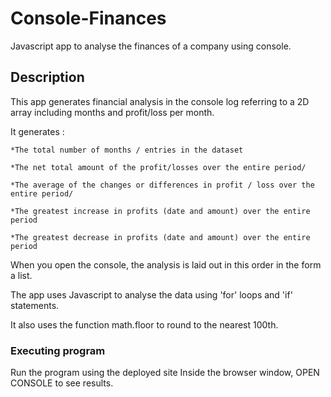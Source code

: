 # Console-Finances

Javascript app to analyse the finances of a company using console.

## Description 

This app generates financial analysis in the console log referring to a 2D array including months and profit/loss per month. 

It generates :

    *The total number of months / entries in the dataset

    *The net total amount of the profit/losses over the entire period/ 

    *The average of the changes or differences in profit / loss over the entire period/ 

    *The greatest increase in profits (date and amount) over the entire period

    *The greatest decrease in profits (date and amount) over the entire period

When you open the console, the analysis is laid out in this order in the form a list.

The app uses Javascript to analyse the data using 'for' loops and 'if' statements. 

It also uses the function math.floor to round to the nearest 100th.

### Executing program

Run the program using the deployed site 
Inside the browser window,  OPEN CONSOLE to see results.







